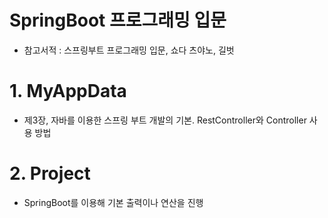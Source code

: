 # SpringBoot 프로그래밍 입문

- 참고서적 : 스프링부트 프로그래밍 입문, 쇼다 츠야노, 길벗

# 1. MyAppData 
- 제3장, 자바를 이용한 스프링 부트 개발의 기본. RestController와 Controller 사용 방법

# 2. Project 
- SpringBoot를 이용해 기본 출력이나 연산을 진행
